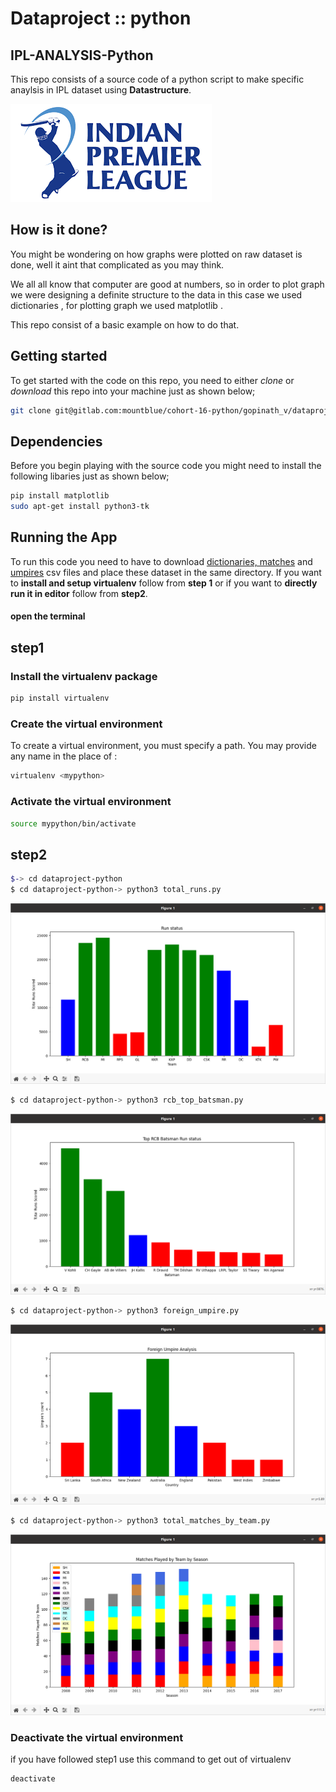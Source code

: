 # Dataproject :: python

## IPL-ANALYSIS-Python

This repo consists of a source code of a python script to make specific anaylsis in IPL dataset using **Datastructure**.

[![IPL](pictures/IPL.png)](https://en.wikipedia.org/wiki/Indian_Premier_League)

## How is it done?

You might be wondering on how graphs were plotted on raw dataset is done, well it aint that complicated as you may think.

We all all know that computer are good at numbers, so in order to plot graph we were designing a definite structure to the data in this case
we used dictionaries , for plotting graph we used matplotlib .

This repo consist of a basic example on how to do that.


## Getting started

To get started with the code on this repo, you need to either *clone* or *download* this repo into your machine just as shown below;

```bash
git clone git@gitlab.com:mountblue/cohort-16-python/gopinath_v/dataproject-python.git
```

## Dependencies 

Before you begin playing with the source code you might need to install the following libaries just as shown below;

```bash
pip install matplotlib
sudo apt-get install python3-tk
```

## Running the App

To run this code you need to have to download [dictionaries, matches](https://www.kaggle.com/manasgarg/ipl/version/5) and [umpires](https://www.kaggle.com/subhodeepchandra/ipl-umpires-by-country) csv files and place these dataset in the same directory. If you want to **install and setup virtualenv** follow from **step 1** or if you want to **directly run it in editor** follow from **step2**.

#### open the terminal

## step1
### Install the virtualenv package
```bash
pip install virtualenv
```
### Create the virtual environment
To create a virtual environment, you must specify a path. You may provide any name in the place of <mypython>:
```bash
virtualenv <mypython>
```
  
### Activate the virtual environment
```bash
source mypython/bin/activate
```
  
## step2
  
```bash
$-> cd dataproject-python
$ cd dataproject-python-> python3 total_runs.py

```
![total_runs](pictures/total_runs.png)

```bash
$ cd dataproject-python-> python3 rcb_top_batsman.py

```
![rcb_top_batsman](pictures/rcb_top_batsman.png)
```bash
$ cd dataproject-python-> python3 foreign_umpire.py

```
![foreign_umpire](pictures/foreign_umpire.png)
```bash
$ cd dataproject-python-> python3 total_matches_by_team.py

```
![total_matches_by_team](pictures/total_matches_by_team.png)

### Deactivate the virtual environment
if you have followed step1 use this command to get out of virtualenv
```bash
deactivate

```


